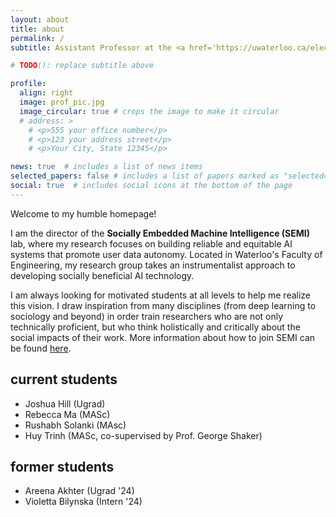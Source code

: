```yaml
---
layout: about
title: about
permalink: /
subtitle: Assistant Professor at the <a href='https://uwaterloo.ca/electrical-computer-engineering/'>University of Waterloo</a>. Faculty Affiliate at <a href='https://vectorinstitute.ai/'>Vector Institute for Artificial Intelligence</a> and <a href='https://srinstitute.utoronto.ca/'>Schwartz Reisman Institute for Technology and Society</a>. 

# TODO(): replace subtitle above

profile:
  align: right
  image: prof_pic.jpg
  image_circular: true # crops the image to make it circular
  # address: >
    # <p>555 your office number</p>
    # <p>123 your address street</p>
    # <p>Your City, State 12345</p>

news: true  # includes a list of news items
selected_papers: false # includes a list of papers marked as "selected={true}"
social: true  # includes social icons at the bottom of the page
---
```


Welcome to my humble homepage!

I am the director of the **Socially Embedded Machine Intelligence (SEMI)** lab, where my research focuses on building reliable and equitable AI systems that promote user data autonomy.
Located in Waterloo's Faculty of Engineering, my research group takes an instrumentalist approach to developing socially beneficial AI technology.

I am always looking for motivated students at all levels to help me realize this vision.
I draw inspiration from many disciplines (from deep learning to sociology and beyond) in order train researchers who are not only technically proficient, but who think holistically and critically about the social impacts of their work.
More information about how to join SEMI can be found [here](/join/).

## current students
* Joshua Hill (Ugrad)
* Rebecca Ma (MASc)
* Rushabh Solanki (MAsc)
* Huy Trinh (MASc, co-supervised by Prof. George Shaker)

## former students
* Areena Akhter (Ugrad '24)
* Violetta Bilynska (Intern '24)
